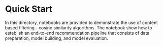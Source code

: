 # Quick Start

In this directory, notebooks are provided to demonstrate the use of content based filtering - cosine similarity algorithms. The notebook show how to establish an end-to-end recommendation pipeline that consists of data preparation, model building, and model evaluation.
